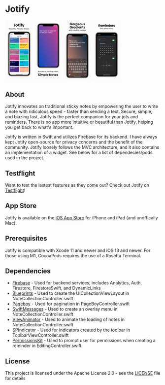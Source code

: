 # Jotify

<img src="docs/1.png" width="18%"> <img src="docs/2.png" width="18%"> <img src="docs/3.png" width="18%"> <img src="docs/4.png" width="18%">

## About

Jotify innovates on traditional sticky notes by empowering the user to write a note with ridiculous speed - faster than sending a text. Secure, simple, and blazing fast, Jotify is the perfect companion for your jots and reminders. There is no app more intuitive or beautiful than Jotify, helping you get back to what's important.

Jotify is written in Swift and utilizes Firebase for its backend. I have always kept Jotify open-source for privacy concerns and the benefit of the community. Jotify loosely follows the MVC architecture, and it also contains an implementation of a widget. See below for a list of dependecies/pods used in the project.

## Testflight

Want to test the lastest features as they come out? Check out Jotify on [Testflight](https://testflight.apple.com/join/EnJVSmNy)!

## App Store

Jotify is available on the [iOS App Store](https://apps.apple.com/us/app/jotify/id1469983730?ls=1) for iPhone and iPad (and unoffically Mac).

## Prerequisites

Jotify is compatible with Xcode 11 and newer and iOS 13 and newer. For those using M1, CocoaPods requires the use of a Rosetta Terminal.

## Dependencies
- [Firebase](https://firebase.google.com) - Used for backend services; includes Analytics, Auth, Firestore, FirestoreSwift, and DynamicLinks
- [Blueprints](https://github.com/zenangst/Blueprints) - Used to create the UICollectionViewLayout in NoteCollectionController.swift
- [Pageboy](https://github.com/uias/Pageboy) - Used for pagination in PageBoyController.swift
- [SwiftMessages](https://github.com/SwiftKickMobile/SwiftMessages) - Used to create an overlay menu in NoteCollectionController.swift
- [ViewAnimator](https://github.com/marcosgriselli/ViewAnimator) - Used to animate the loading of notes in NoteCollectionController.swift
- [SPIndicator](https://github.com/ivanvorobei/SPIndicator) - Used for indicators created by the toolbar in ToolbarViewController.swift
- [PermissionsKit](https://github.com/sparrowcode/PermissionsKit) - Used to prompt user for permissions when creating a reminder in EditingController.swift


## License

This project is licensed under the Apache License 2.0 - see the [LICENSE](LICENSE) file for details
